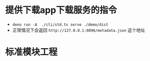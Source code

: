 # 提供下载app下载服务的指令
- `deno run -A  ./cli/std.ts serve ./demo/dist`
- 正常情况下会返回 `http://127.0.0.1:8096/metadata.json` 这个地址
# 标准模块工程



